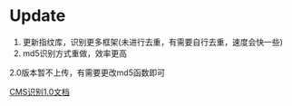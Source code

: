 # Update

1. 更新指纹库，识别更多框架(未进行去重，有需要自行去重，速度会快一些)
2. md5识别方式重做，效率更高

2.0版本暂不上传，有需要更改md5函数即可

[CMS识别1.0文档](./CMS识别v1.0.md)
